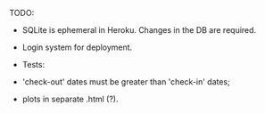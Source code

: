 TODO:

- SQLite is ephemeral in Heroku. Changes in the DB are required.

- Login system for deployment.

- Tests:
 - 'check-out' dates must be greater than 'check-in' dates;
 - plots in separate .html (?).
